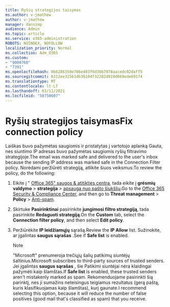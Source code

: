 ```yaml
---
title: Ryšių strategijos taisymas
ms.author: v-jmathew
author: v-jmathew
manager: dansimp
audience: Admin
ms.topic: article
ms.service: o365-administration
ROBOTS: NOINDEX, NOFOLLOW
localization_priority: Normal
ms.collection: Adm_O365
ms.custom:
- "9000760"
- "7391"
ms.openlocfilehash: 0b6286350e706e493f6d30b7978aacedc02daff5
ms.sourcegitcommit: 6312ee31561db36104f32282d019d069ede69174
ms.translationtype: MT
ms.contentlocale: lt-LT
ms.lasthandoff: 03/11/2021
ms.locfileid: "50750607"
---
```

# <a name="fix-connection-policy"></a><span data-ttu-id="3315f-102">Ryšių strategijos taisymas</span><span class="sxs-lookup"><span data-stu-id="3315f-102">Fix connection policy</span></span>

<span data-ttu-id="3315f-103">Laiškas buvo pažymėtas saugiomis ir pristatytas į vartotojo aplanką Gauta, nes siuntimo IP adresas buvo pažymėtas saugiomis ryšių filtravimo strategijoje.</span><span class="sxs-lookup"><span data-stu-id="3315f-103">The email was marked safe and delivered to the user's inbox because the sending IP address was marked safe in the Connection Filter policy.</span></span> <span data-ttu-id="3315f-104">Norėdami peržiūrėti strategiją, atlikite šiuos veiksmus:</span><span class="sxs-lookup"><span data-stu-id="3315f-104">To review the policy, do the following:</span></span>

1. <span data-ttu-id="3315f-105">Eikite į " [Office 365" saugos & atitikties centrą](https://go.microsoft.com/fwlink/p/?linkid=2077143), tada eikite į **grėsmių valdymo**  >  **strategija**  >  [apsauga nuo pašto šiukšlių](https://go.microsoft.com/fwlink/?linkid=2101518).</span><span class="sxs-lookup"><span data-stu-id="3315f-105">Go to the [Office 365 Security & Compliance Center](https://go.microsoft.com/fwlink/p/?linkid=2077143), and then go to **Threat management** > **Policy** > [Anti-spam](https://go.microsoft.com/fwlink/?linkid=2101518).</span></span>
2. <span data-ttu-id="3315f-106">Skirtuke **Pasirinktinai** pasirinkite **jungimosi filtro strategiją**, tada pasirinkite **Redaguoti strategiją**.</span><span class="sxs-lookup"><span data-stu-id="3315f-106">On the **Custom** tab, select the **Connection filter policy**, and then select **Edit policy**.</span></span>
3. <span data-ttu-id="3315f-107">Peržiūrėkite **IP leidžiamųjų** sąrašą.</span><span class="sxs-lookup"><span data-stu-id="3315f-107">Review the **IP Allow** list.</span></span> <span data-ttu-id="3315f-108">Sužinokite, ar įgalintas **saugus sąrašas** .</span><span class="sxs-lookup"><span data-stu-id="3315f-108">See if **Safe list** is enabled.</span></span>

    > [!NOTE]
    > <span data-ttu-id="3315f-109">"Microsoft" prenumeroja trečiųjų šalių patikimų siuntėjų šaltinius.</span><span class="sxs-lookup"><span data-stu-id="3315f-109">Microsoft subscribes to third-party sources of trusted senders.</span></span> <span data-ttu-id="3315f-110">Jei įgalintas **saugus sąrašas** , šie Patikimi siuntėjai nėra klaidingai pažymėti kaip šlamštas.</span><span class="sxs-lookup"><span data-stu-id="3315f-110">If **Safe list** is enabled, these trusted senders aren't mistakenly marked as spam.</span></span> <span data-ttu-id="3315f-111">Rekomenduojame pasirinkti šią parinktį, nes ji sumažins neteisingus teigiamus rezultatus (gerą paštą, kuris klasifikuojamas kaip šlamštas), kurį gaunate.</span><span class="sxs-lookup"><span data-stu-id="3315f-111">I recommend selecting this option, because it will reduce the number of false positives (good mail that's classified as spam) that you receive.</span></span>
